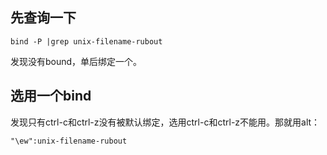 ## 先查询一下
```
bind -P |grep unix-filename-rubout
```
发现没有bound，单后绑定一个。

## 选用一个bind
发现只有ctrl-c和ctrl-z没有被默认绑定，选用ctrl-c和ctrl-z不能用。那就用alt：
```
"\ew":unix-filename-rubout
```
